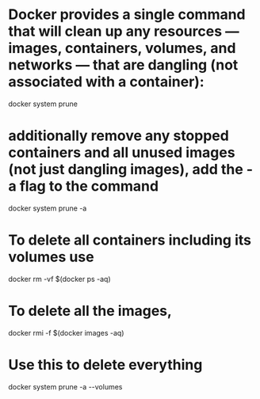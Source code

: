 # Docker provides a single command that will clean up any resources — images, containers, volumes, and networks — that are dangling (not associated with a container):
docker system prune
# additionally remove any stopped containers and all unused images (not just dangling images), add the -a flag to the command
docker system prune -a
# To delete all containers including its volumes use
docker rm -vf $(docker ps -aq)
# To delete all the images,
docker rmi -f $(docker images -aq)
# Use this to delete everything
docker system prune -a --volumes
